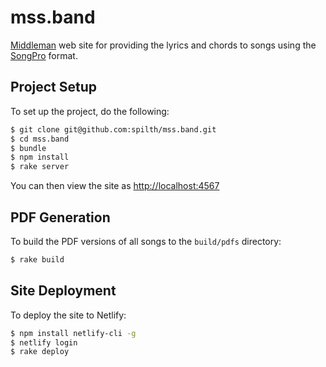 # mss.band

[Middleman](https://middlemanapp.com/) web site for providing the lyrics and chords to songs using the [SongPro](https://github.com/spilth/song_pro) format.

## Project Setup

To set up the project, do the following:

```bash
$ git clone git@github.com:spilth/mss.band.git
$ cd mss.band
$ bundle
$ npm install
$ rake server
```

You can then view the site as <http://localhost:4567>

## PDF Generation

To build the PDF versions of all songs to the `build/pdfs` directory:

```bash
$ rake build
```

## Site Deployment

 To deploy the site to Netlify:

```bash
$ npm install netlify-cli -g
$ netlify login
$ rake deploy 
```

